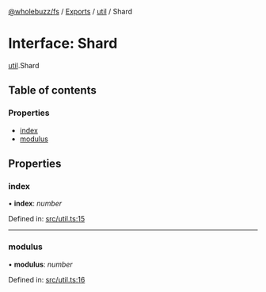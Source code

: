 [@wholebuzz/fs](../README.md) / [Exports](../modules.md) / [util](../modules/util.md) / Shard

# Interface: Shard

[util](../modules/util.md).Shard

## Table of contents

### Properties

- [index](util.shard.md#index)
- [modulus](util.shard.md#modulus)

## Properties

### index

• **index**: *number*

Defined in: [src/util.ts:15](https://github.com/wholebuzz/fs/blob/master/src/util.ts#L15)

___

### modulus

• **modulus**: *number*

Defined in: [src/util.ts:16](https://github.com/wholebuzz/fs/blob/master/src/util.ts#L16)
